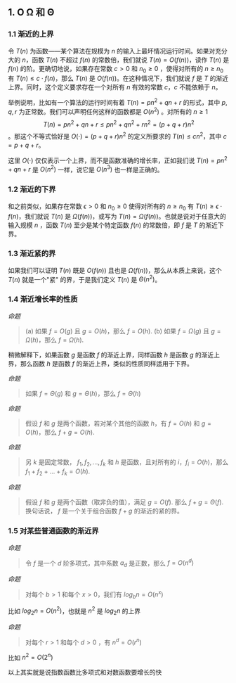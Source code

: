 ```toc
```


## 1.  O  Ω 和 Θ


### 1.1 渐近的上界

令 $T(n)$ 为函数——某个算法在规模为 $n$ 的输入上最坏情况运行时间。如果对充分大的 $n$，函数 $T (n)$ 不超过 $f(n)$ 的常数倍，我们就说 $T (n)=O(f(n))$，读作 $T(n)$ 是 $f (n)$ 的阶。更确切地说，如果存在常数 $c>0$ 和 $n_0 \geq 0$ ，使得对所有的 $n \geq n_0$ 有 $T (n) \leq c \cdot f(n)$，那么 $T(n)$ 是 $O(f (n))$。在这种情况下，我们就说 $f$ 是 $T$ 的渐近上界。同时，这个定义要求存在一个对所有 $n$ 有效的常数 $c$，$c$ 不能依赖于 $n$。

举例说明，比如有一个算法的运行时间有着 $T(n) = pn^2 + qn + r$ 的形式，其中 $p,q,r$ 为正常数。我们可以声明任何这样的函数都是 $O(n^2)$ 。对所有的 $n \geq 1$ $$T(n) = pn^2 + qn + r \leq pn^2 +qn^2 + rn^2 = (p+q+r)n^2$$。那这个不等式恰好是 $O (\cdot) = (p+q+r)n^2$ 的定义所要求的 $T (n) \leq cn^2$，其中 $c=p+q+r$。

这里 $O(\cdot)$ 仅仅表示一个上界，而不是函数准确的增长率，正如我们说 $T (n)=pn^2 + qn + r$ 是 $O (n^2)$ 一样，说它是 $O (n^3)$ 也一样是正确的。

### 1.2 渐近的下界

和之前类似，如果存在常数 $\epsilon > 0$ 和 $n_0 \geq 0$ 使得对所有的 $n \geq n_0$ 有 $T (n) \geq \epsilon \cdot f(n)$，我们就说 $T(n)$ 是 $\Omega (f(n))$，或写为 $T(n) = \Omega (f (n))$。也就是说对于任意大的输入规模 $n$ ，函数 $T(n)$ 至少是某个特定函数 $f(n)$ 的常数倍，即 $f$ 是 $T$ 的渐近下界。

### 1.3 渐近紧的界

如果我们可以证明 $T(n)$ 既是 $O(f(n))$ 且也是 $\Omega (f(n))$，那么从本质上来说，这个 $T(n)$ 就是一个"紧" 的界，于是我们定义 $T(n)$ 是 $\Theta (n^2)$。


### 1.4 渐近增长率的性质

*命题*
> (a) 如果 $f=O(g)$ 且 $g=O(h)$，那么 $f=O(h)$.
> (b) 如果 $f=\Omega (g)$ 且 $g=\Omega (h)$，那么 $f=\Omega (h)$.

稍微解释下，如果函数 $g$ 是函数 $f$ 的渐近上界，同样函数 $h$ 是函数 $g$ 的渐近上界，那么函数 $h$ 是函数 $f$ 的渐近上界，类似的性质同样适用于下界。

*命题*
> 如果 $f=\Theta (g)$ 和 $g=\Theta (h)$，那么 $f=\Theta (h)$

*命题*
> 假设 $f$ 和 $g$ 是两个函数，若对某个其他的函数 $h$，有 $f=O(h)$ 和 $g=O(h)$，那么 $f+g=O(h)$.

*命题*
> 另 $k$ 是固定常数， $f_1, f_2, ..., f_k$ 和 $h$ 是函数，且对所有的 $i$，$f_i=O (h)$，那么 $f_1+f_2+...+f_k=O(h)$.

*命题*
> 假设 $f$ 和 $g$ 是两个函数（取非负的值），满足 $g=O(f)$. 那么 $f+g=\Theta (f)$. 换句话说， $f$ 是一个关于组合函数 $f+g$ 的渐近的紧的界。


### 1.5 对某些普通函数的渐近界

*命题*
> 令 $f$ 是一个 $d$ 阶多项式，其中系数 $a_d$ 是正数，那么 $f=O(n^d)$

*命题*
> 对每个 $b>1$ 和每个 $x>0$，我们有 $log_bn=O(n^x)$

比如 $log_2n=O(n^2)$，也就是 $n^2$ 是 $log_2n$ 的上界

*命题*
> 对每个 $r>1$ 和每个 $d>0$ ，有 $n^d=O(r^n)$

比如 $n^2=O(2^n)$

以上其实就是说指数函数比多项式和对数函数要增长的快

















